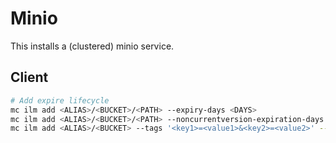 # Minio

This installs a (clustered) minio service.


## Client
```bash
# Add expire lifecycle
mc ilm add <ALIAS>/<BUCKET>/<PATH> --expiry-days <DAYS>
mc ilm add <ALIAS>/<BUCKET>/<PATH> --noncurrentversion-expiration-days <DAYS>
mc ilm add <ALIAS>/<BUCKET> --tags '<key1>=<value1>&<key2>=<value2>' --expiry-days <DAYS>
```
